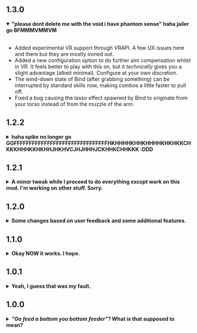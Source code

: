 ## 1.3.0
<details open>
<summary><strong>"please dont delete me with the void i have phantom sense" haha jailer go BFMMMVMMVM</strong></summary>
<br/>
<ul>
<li>Added experimental VR support through VRAPI. A few UX issues here and there but they are mostly ironed out.</li>
<li>Added a new configuration option to do further aim compensation whilst in VR. It feels better to play with this on, but it <em>technically</em> gives you a slight advantage (albeit minimal). Configure at your own discretion.</li>
<li>The wind-down state of Bind (after grabbing something) can be interrupted by standard skills now, making combos a little faster to pull off.</li>
<li>Fixed a bug causing the lasso effect spawned by Bind to originate from your torso instead of from the muzzle of the arm.</li>
</details>

## 1.2.2
<details>
<summary><strong>haha spike no longer go GGFFFFFFFFFFFFFFFFFFFFFFFFFFFFFFFHKHHHHKHHKHHHHKHKHKKCHKKKHHHKKHKHHJHKHVCJHJHHHJCKHHKCHHKKK :DDD</strong></summary>
<br/>
<ul>
<li>Perforate (special) no longer gets "stuck" for a second or so when activating it whilst firing Spike or Bind; it now interrupts those abilities and activates immediately. No more wasted shots due to an annoying delay.</li>
<li>Fixed an issue where Spike could interrupt itself, spamming the charge-up sound when holding the primary fire button (it now only gets interrupted when frozen or killed, or by a priority skill).</li>
<li>Fixed an issue where Perforate could interrupt itself, firing darts every frame instead of at the appropriate interval (it now only gets interrupted when frozen or killed).</li>
<li>Fixed an issue where Bind could be interrupted in the middle of its sequence by the player (it now only gets interrupted when frozen or killed).</li>
</details>

## 1.2.1
<details>
<summary><strong>A minor tweak while I proceed to do everything <em>except</em> work on this mod. I'm working on other stuff. Sorry.</strong></summary>
<br/>
<ul>
<li>Significantly buffed the damage that Spike/Perforate does to Nullified targets, to better encourage using combos with the secondary.</li>
<li>The damage boost on Nullified targets is now a configuration option, and its default has been increased to +125% (from +70%).</li>
<li>Buffed the default lifesteal done by Bind to 20% (from 5%). <strong>⚠ Existing users will need to make this change themselves via the configuration file.</strong></li>
<li>Buffed the duration of the Nullify effect done by Bind (Normal enemies: 6s => 10s, Bosses: 3s => 5s). <strong>⚠ Existing users will need to make this change themselves via the configuration file.</strong></li>
</details>

## 1.2.0
<details>
<summary><strong>Some changes based on user feedback and some additional features.</strong></summary>
<ul>
<li>Added <a href="https://thunderstore.io/package/Rune580/Risk_Of_Options/">Risk Of Options</a> as a dependency.</li>
<li>The camera offset can now be configured. <strong>You can control this in real time with Risk of Options in-game.</strong></li>
<li>The character now becomes slightly transparent in combat. You can configure the transparency in and out of combat in the mod's configs. <strong>You can control this in real time with Risk of Options in-game.</strong></li>
<li>The default camera position is no longer set up like a shoulder camera.</li>
<li>Added <a href="https://thunderstore.io/package/Xan/NoSelfPing/">NoSelfPing</a> as a dependency to resolve the issue with being unable to ping things. It's part of why I actually made NoSelfPing in the first place.</li>
<li>Increased the hitscan angle and the maximum distance of Bind to make hits feel much more consistent and work from a longer range.</li>
<li>Bind now saps health from the target. The amount has been added to the mod's configuration. Its default value is 5%.</li>
<li>Bind now has a configurable duration for its application of Nullify. There is a separate configuration for bosses to balance it against bosses.</li>
<li>Fury now replaces Spike with a new sub-skill called "Perforate" that makes you fire much faster, but with less projectiles per burst. The net damage per second is much higher, and it becomes easier to deal with swarms. Spray and pray.</li>
<li>Some settings have had their defaults changed. It is recommended that you review your settings if you want to try the new defaults.</li>
</ul>
</details>

## 1.1.0
<details>
<summary><strong>Okay NOW it works. I hope.</strong></summary>
<ul>
<li>Fixed a few foolish bugs that could completely brick visual effects.</li>
<li>Fixed an error causing the Jailer to be unusable (stuck, could not activate skills) on remote clients in multiplayer environments.</li>
<li>Fixed a few bugs relating to missing networking components on objects that needed them.</li>
<li>Changed stats to be more appropriate.</li>
</ul>
</details>

## 1.0.1
<details>
<summary><strong>Yeah, I guess that was my fault.</strong></summary>
<ul>
<li>Fixed a reflection exception preventing the mod from loading on some clients.</li>
</ul>
</details>

## 1.0.0
<details>
<summary><strong><em>"Go feed a bottom you bottom feeder"?</em> What is that supposed to mean?</strong></summary>
<ul>
<li>ourple lober gaming</li>
</ul>
</details>
